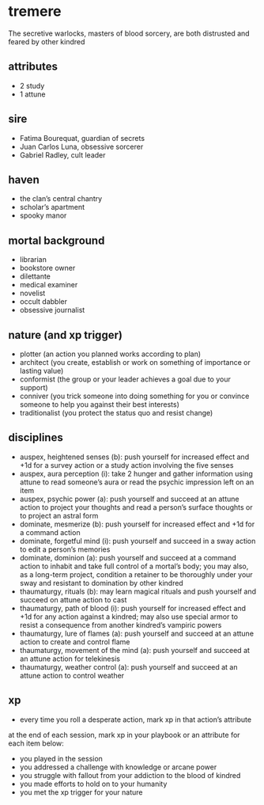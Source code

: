 # tremere

The secretive warlocks, masters of blood sorcery, are both distrusted and feared by other kindred

## attributes

- 2 study
- 1 attune

## sire

- Fatima Bourequat, guardian of secrets
- Juan Carlos Luna, obsessive sorcerer
- Gabriel Radley, cult leader

## haven

- the clan’s central chantry
- scholar’s apartment
- spooky manor

## mortal background

- librarian
- bookstore owner
- dilettante
- medical examiner
- novelist
- occult dabbler
- obsessive journalist

## nature (and xp trigger)

- plotter (an action you planned works according to plan)
- architect (you create, establish or work on something of importance or lasting value)
- conformist (the group or your leader achieves a goal due to your support)
- conniver (you trick someone into doing something for you or convince someone to help you against their best interests)
- traditionalist (you protect the status quo and resist change)

## disciplines

- auspex, heightened senses (b): push yourself for increased effect and +1d for a survey action or a study action involving the five senses
- auspex, aura perception (i): take 2 hunger and gather information using attune to read someone’s aura or read the psychic impression left on an item
- auspex, psychic power (a): push yourself and succeed at an attune action to project your thoughts and read a person’s surface thoughts or to project an astral form
- dominate, mesmerize (b): push yourself for increased effect and +1d for a command action
- dominate, forgetful mind (i): push yourself and succeed in a sway action to edit a person’s memories
- dominate, dominion (a): push yourself and succeed at a command action to inhabit and take full control of a mortal’s body; you may also, as a long-term project, condition a retainer to be thoroughly under your sway and resistant to domination by other kindred
- thaumaturgy, rituals (b): may learn magical rituals and push yourself and succeed on attune action to cast
- thaumaturgy, path of blood (i): push yourself for increased effect and +1d for any action against a kindred; may also use special armor to resist a consequence from another kindred’s vampiric powers
- thaumaturgy, lure of flames (a): push yourself and succeed at an attune action to create and control flame
- thaumaturgy, movement of the mind (a): push yourself and succeed at an attune action for telekinesis
- thaumaturgy, weather control (a): push yourself and succeed at an attune action to control weather

## xp

- every time you roll a desperate action, mark xp in that action’s attribute

at the end of each session, mark xp in your playbook or an attribute for each item below:

- you played in the session
- you addressed a challenge with knowledge or arcane power
- you struggle with fallout from your addiction to the blood of kindred
- you made efforts to hold on to your humanity
- you met the xp trigger for your nature
